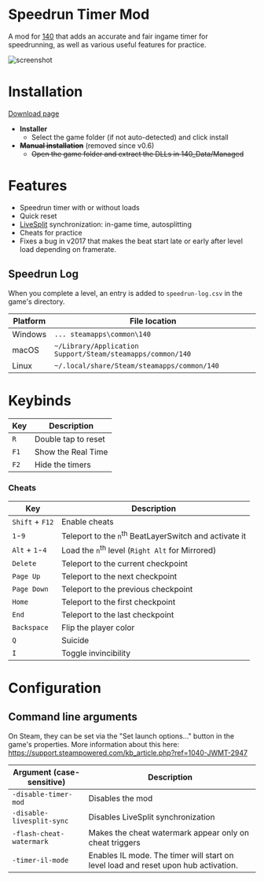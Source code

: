 # Speedrun Timer Mod
A mod for [140](https://store.steampowered.com/app/242820/) that adds an accurate and fair ingame timer for speedrunning, as well as various useful features for practice.
  
![screenshot](https://i.imgur.com/ur42sz0.png)

# Installation
[Download page](https://github.com/Dalet/140-speedrun-timer/releases/)
* **Installer**
  * Select the game folder (if not auto-detected) and click install
* ~~**Manual installation**~~ (removed since v0.6)
  * ~~Open the game folder and extract the DLLs in 140_Data/Managed~~

# Features
* Speedrun timer with or without loads
* Quick reset
* [LiveSplit](http://livesplit.org/) synchronization: in-game time, autosplitting
* Cheats for practice
* Fixes a bug in v2017 that makes the beat start late or early after level load depending on framerate.

## Speedrun Log

When you complete a level, an entry is added to `speedrun-log.csv` in the game's directory.

Platform | File location
---------|-----------
Windows  | `... steamapps\common\140`
macOS    | `~/Library/Application Support/Steam/steamapps/common/140`
Linux    | `~/.local/share/Steam/steamapps/common/140`

# Keybinds
|   Key   |  Description |
| ------- | ------------ |
| `R`     | Double tap to reset |
| `F1`    | Show the Real Time |
| `F2`    | Hide the timers |

### Cheats

|   Key   |  Description |
| ------- | ------------ |
| `Shift` + `F12` | Enable cheats |
| `1`-`9` | Teleport to the `n`<sup>th</sup> BeatLayerSwitch and activate it |
| `Alt` + `1`-`4` | Load the `n`<sup>th</sup> level (`Right Alt` for Mirrored) |
| `Delete` | Teleport to the current checkpoint |
| `Page Up` | Teleport to the next checkpoint |
| `Page Down` | Teleport to the previous checkpoint |
|  `Home` | Teleport to the first checkpoint |
|  `End`  | Teleport to the last checkpoint |
| `Backspace` | Flip the player color |
| `Q`         | Suicide              |
| `I`         | Toggle invincibility |


# Configuration

## Command line arguments

On Steam, they can be set via the "Set launch options..." button in the game's properties. More information about this here: https://support.steampowered.com/kb_article.php?ref=1040-JWMT-2947

| Argument (case-sensitive) | Description                                             |
|---------------------------|---------------------------------------------------------|
| `-disable-timer-mod`      | Disables the mod                                        |
| `-disable-livesplit-sync` | Disables LiveSplit synchronization                      |
| `-flash-cheat-watermark`  | Makes the cheat watermark appear only on cheat triggers |
| `-timer-il-mode`          | Enables IL mode. The timer will start on level load and reset upon hub activation. |

